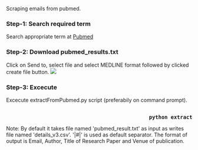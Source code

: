 Scraping emails from pubmed.

### Step-1: Search required term 
Search appropriate term at <a href='https://www.ncbi.nlm.nih.gov/pubmed' target='_blank'> Pubmed </a>
### Step-2: Download pubmed_results.txt
Click on Send to, select file and select MEDLINE format followed by clicked create file button.
<img src='https://github.com/newtein/ScientificCollaboration/blob/master/screenshots/F1.PNG'/>

### Step-3: Excecute
Excecute extractFromPubmed.py script (preferabily on command prompt). 
<pre><b>
                                              python extractFromPubmed.py
</b></pre>
Note: By default it takes file named 'pubmed_result.txt' as input as writes file named 'details_v3.csv'.
'|#|' is used as default separator. The format of output is Email, Author, Title of Research Paper and Venue of publication. 
